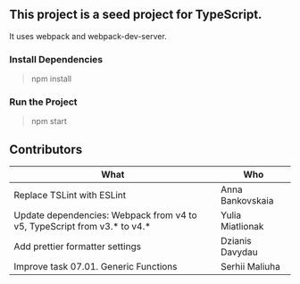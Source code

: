 ## This project is a seed project for TypeScript.

It uses webpack and webpack-dev-server.

### Install Dependencies
> npm install

### Run the Project
> npm start

## Contributors
| What                                                                       | Who                |
| -------------------------------------------------------------------------- |--------------------|
| Replace TSLint with ESLint                                                 | Anna Bankovskaia   |
| Update dependencies: Webpack from v4 to v5, TypeScript from v3.* to v4.*   | Yulia Miatlionak   |
| Add prettier formatter settings                                            | Dzianis Davydau    |
| Improve task 07.01. Generic Functions                                      | Serhii Maliuha     |
